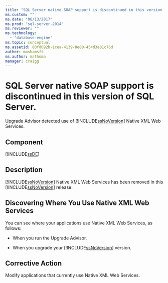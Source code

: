 ```yaml
---
title: "SQL Server native SOAP support is discontinued in this version of SQL Server. | Microsoft Docs"
ms.custom: ""
ms.date: "06/13/2017"
ms.prod: "sql-server-2014"
ms.reviewer: ""
ms.technology: 
  - "database-engine"
ms.topic: conceptual
ms.assetid: 80fd692b-1cea-4139-8e80-454d3e81c76d
author: mashamsft
ms.author: mathoma
manager: craigg
---
```

# SQL Server native SOAP support is discontinued in this version of SQL Server.
  Upgrade Advisor detected use of [!INCLUDE[ssNoVersion](../../includes/ssnoversion-md.md)] Native XML Web Services.  
  
## Component  
 [!INCLUDE[ssDE](../../includes/ssde-md.md)]  
  
## Description  
 [!INCLUDE[ssNoVersion](../../includes/ssnoversion-md.md)] Native XML Web Services has been removed in this [!INCLUDE[ssNoVersion](../../includes/ssnoversion-md.md)] release.  
  
## Discovering Where You Use Native XML Web Services  
 You can see where your applications use Native XML Web Services, as follows:  
  
-   When you run the Upgrade Advisor.  
  
-   When you upgrade your [!INCLUDE[ssNoVersion](../../includes/ssnoversion-md.md)] version.  
  
## Corrective Action  
 Modify applications that currently use Native XML Web Services.  
  
  
